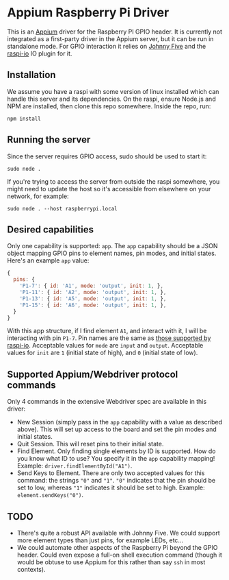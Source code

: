 # Appium Raspberry Pi Driver

This is an [Appium](https://github.com/appium/appium) driver for the Raspberry PI GPIO header. It is currently not integrated as a first-party driver in the Appium server, but it can be run in standalone mode. For GPIO interaction it relies on [Johnny Five](http://johnny-five.io/) and the [raspi-io](https://github.com/nebrius/raspi-io) IO plugin for it.

## Installation

We assume you have a raspi with some version of linux installed which can handle this server and its dependencies. On the raspi, ensure Node.js and NPM are installed, then clone this repo somewhere. Inside the repo, run:

```
npm install
```

## Running the server

Since the server requires GPIO access, sudo should be used to start it:

```
sudo node .
```

If you're trying to access the server from outside the raspi somewhere, you might need to update the host so it's accessible from elsewhere on your network, for example:

```
sudo node . --host raspberrypi.local
```

## Desired capabilities

Only one capability is supported: `app`. The `app` capability should be a JSON object mapping GPIO pins to element names, pin modes, and initial states. Here's an example `app` value:

```js
{
  pins: {
    'P1-7': { id: 'A1', mode: 'output', init: 1, },
    'P1-11': { id: 'A2', mode: 'output', init: 1, },
    'P1-13': { id: 'A5', mode: 'output', init: 1, },
    'P1-15': { id: 'A6', mode: 'output', init: 1, },
  }
}
```

With this app structure, if I find element `A1`, and interact with it, I will be interacting with pin `P1-7`. Pin names are the same as [those supported by raspi-io](https://github.com/nebrius/raspi-io/wiki/Pin-Information). Acceptable values for `mode` are `input` and `output`. Acceptable values for `init` are `1` (initial state of high), and `0` (initial state of low).

## Supported Appium/Webdriver protocol commands

Only 4 commands in the extensive Webdriver spec are available in this driver:

* New Session (simply pass in the `app` capability with a value as described above). This will set up access to the board and set the pin modes and initial states.
* Quit Session. This will reset pins to their initial state.
* Find Element. Only finding single elements by ID is supported. How do you know what ID to use? You specify it in the `app` capability mapping! Example: `driver.findElementById("A1")`.
* Send Keys to Element. There are only two accepted values for this command: the strings `"0"` and `"1"`. `"0"` indicates that the pin should be set to low, whereas `"1"` indicates it should be set to high. Example: `element.sendKeys("0")`.

## TODO

* There's quite a robust API available with Johnny Five. We could support more element types than just pins, for example LEDs, etc...
* We could automate other aspects of the Raspberry Pi beyond the GPIO header. Could even expose a full-on shell execution command (though it would be obtuse to use Appium for this rather than say `ssh` in most contexts).
